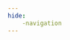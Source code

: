 ```yaml
---
hide:
    -navigation
---
```


<object data="../artifacts/Dr_Sanjeev_Nara.pdf" type="application/pdf" height= "500" width="100%">
</object>